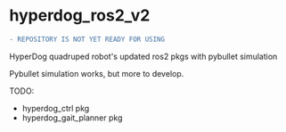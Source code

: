# hyperdog_ros2_v2


```diff
- REPOSITORY IS NOT YET READY FOR USING
```


HyperDog quadruped robot's updated ros2 pkgs with pybullet simulation


Pybullet simulation works, but more to develop.


TODO:
  - hyperdog_ctrl pkg
  - hyperdog_gait_planner pkg

  
